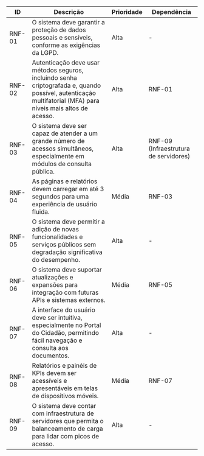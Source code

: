 
| **ID** | **Descrição**                                                                                                                                                         | **Prioridade** | **Dependência**                    |
|--------|-----------------------------------------------------------------------------------------------------------------------------------------------------------------------|----------------|-------------------------------------|
| RNF-01  | O sistema deve garantir a proteção de dados pessoais e sensíveis, conforme as exigências da LGPD.                                                                     | Alta           | -                                  |
| RNF-02  | Autenticação deve usar métodos seguros, incluindo senha criptografada e, quando possível, autenticação multifatorial (MFA) para níveis mais altos de acesso.         | Alta           | RNF-01                               |
| RNF-03  | O sistema deve ser capaz de atender a um grande número de acessos simultâneos, especialmente em módulos de consulta pública.                                          | Alta           | RNF-09 (Infraestrutura de servidores) |
| RNF-04  | As páginas e relatórios devem carregar em até 3 segundos para uma experiência de usuário fluida.                                                                      | Média          | RNF-03                               |
| RNF-05  | O sistema deve permitir a adição de novas funcionalidades e serviços públicos sem degradação significativa do desempenho.                                            | Alta           | -                                  |
| RNF-06  | O sistema deve suportar atualizações e expansões para integração com futuras APIs e sistemas externos.                                                                | Média          | RNF-05                               |
| RNF-07  | A interface do usuário deve ser intuitiva, especialmente no Portal do Cidadão, permitindo fácil navegação e consulta aos documentos.                                 | Alta           | -                                  |
| RNF-08  | Relatórios e painéis de KPIs devem ser acessíveis e apresentáveis em telas de dispositivos móveis.                                                                    | Média          | RNF-07                               |
| RNF-09  | O sistema deve contar com infraestrutura de servidores que permita o balanceamento de carga para lidar com picos de acesso.                                          | Alta           | -                                  |
